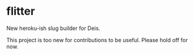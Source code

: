 flitter
=======

New heroku-ish slug builder for Deis.

This project is too new for contributions to be useful. Please hold off for 
now.
